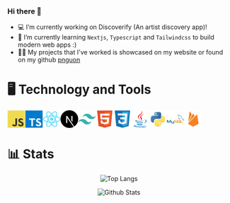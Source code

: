 ### Hi there 👋

- :computer: I’m currently working on Discoverify (An artist discovery app)!
- 🌱 I’m currently learning `Nextjs`, `Typescript` and `Tailwindcss` to build modern web apps :)
- :man_technologist: My projects that I've worked is showcased on my website or found on my github [pnguon](https://www.pnguon.com/)

# :desktop_computer: Technology and Tools

<img align="left" alt="JavaScript" src="https://raw.githubusercontent.com/devicons/devicon/master/icons/javascript/javascript-original.svg" width="40" height="40" />
<img align="left" alt="TypeScript" src="https://raw.githubusercontent.com/devicons/devicon/master/icons/typescript/typescript-original.svg" width="40" height="40" />
<img align="left" alt="React" src="https://raw.githubusercontent.com/devicons/devicon/master/icons/react/react-original.svg" width="40" height="40" />
<img align="left" alt="Next" src="https://raw.githubusercontent.com/devicons/devicon/master/icons/nextjs/nextjs-original.svg" width="40" height="40" />
<img align="left" alt="Tailwind" src="https://raw.githubusercontent.com/devicons/devicon/master/icons/tailwindcss/tailwindcss-plain.svg" width="40" height="40" />
<img align="left" alt="HTML" src="https://raw.githubusercontent.com/devicons/devicon/master/icons/html5/html5-original.svg" width="40" height="40" />
<img align="left" alt="CSS" src="https://raw.githubusercontent.com/devicons/devicon/master/icons/css3/css3-original.svg" width="40" height="40" />
<img align="left" alt="Java" src="https://raw.githubusercontent.com/devicons/devicon/master/icons/java/java-original.svg" width="40" height="40" />
<img align="left" alt="Python" src="https://raw.githubusercontent.com/devicons/devicon/master/icons/python/python-original.svg" width="40" height="40" />
<img align="left" alt="MySQL" src="https://raw.githubusercontent.com/devicons/devicon/master/icons/mysql/mysql-original-wordmark.svg" width="40" height="40" />
<img align="left" alt="Firebase" src="https://raw.githubusercontent.com/devicons/devicon/master/icons/firebase/firebase-plain.svg" width="40" height="40" />

<br>
<br clear="left">

# 📊 Stats

<div align="center">
  
 ![Top Langs](https://github-readme-stats.vercel.app/api/top-langs/?username=herropaul&theme=dark&layout=compact)
  
 ![Github Stats](https://github-readme-stats.vercel.app/api?username=herropaul&theme=dark&include_all_commits=true&count_private=true&show_icons=true&hide=prs)
  
</div>
